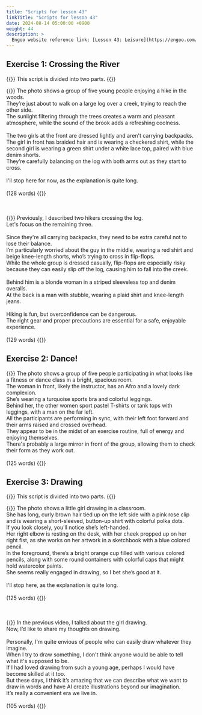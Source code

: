 ```yaml
---
title: "Scripts for lesson 43"
linkTitle: "Scripts for lesson 43"
date: 2024-08-14 05:00:00 +0900
weight: 44
description: >
  Engoo website reference link: [Lesson 43: Leisure](https://engoo.com/app/lessons/describing-pictures-intermediate-describing-pictures-leisure/fg2Tmk0aEeeXJlMnB1GaBA?category_id=P_HriMOnEeifo0O-yMP42w&course_id=ZZasjsOnEeiHZVOMC0VfdA)
---
```


## Exercise 1: Crossing the River

{{<alert>}}
This script is divided into two parts.
{{</alert>}}

{{<card header="**1st script**">}}
The photo shows a group of five young people enjoying a hike in the woods. <br/>
They’re just about to walk on a large log over a creek, trying to reach the other side.<br/>
The sunlight filtering through the trees creates a warm and pleasant atmosphere, while the sound of the brook adds a refreshing coolness.<br/>
<br/>
The two girls at the front are dressed lightly and aren't carrying backpacks. <br/>
The girl in front has braided hair and is wearing a checkered shirt, while the second girl is wearing a green shirt under a white lace top, paired with blue denim shorts.<br/>
They’re carefully balancing on the log with both arms out as they start to cross. <br/>
<br/>
I'll stop here for now, as the explanation is quite long.<br/>
<br/>
(128 words)
{{</card>}}

　

{{<card header="**2nd script**">}}
Previously, I described two hikers crossing the log. <br/>
Let's focus on the remaining three. <br/>
<br/>
Since they're all carrying backpacks, they need to be extra careful not to lose their balance. <br/>
I’m particularly worried about the guy in the middle, wearing a red shirt and beige knee-length shorts, who’s trying to cross in flip-flops. <br/>
While the whole group is dressed casually, flip-flops are especially risky because they can easily slip off the log, causing him to fall into the creek.<br/>
<br/>
Behind him is a blonde woman in a striped sleeveless top and denim overalls.<br/>
At the back is a man with stubble, wearing a plaid shirt and knee-length jeans. <br/>
<br/>
Hiking is fun, but overconfidence can be dangerous. <br/>
The right gear and proper precautions are essential for a safe, enjoyable experience. <br/>
<br/>
(129 words)
{{</card>}}


## Exercise 2: Dance!

{{<card header="**Script**">}}
The photo shows a group of five people participating in what looks like a fitness or dance class in a bright, spacious room.<br/>
The woman in front, likely the instructor, has an Afro and a lovely dark complexion. <br/>
She’s wearing a turquoise sports bra and colorful leggings. <br/>
Behind her, the other women sport pastel T-shirts or tank tops with leggings, with a man on the far left.<br/>
All the participants are performing in sync, with their left foot forward and their arms raised and crossed overhead.<br/>
They appear to be in the midst of an exercise routine, full of energy and enjoying themselves. <br/>
There's probably a large mirror in front of the group, allowing them to check their form as they work out.<br/>
<br/>
(125 words)
{{</card>}}


## Exercise 3: Drawing

{{<alert>}}
This script is divided into two parts.
{{</alert>}}

{{<card header="**1st script**">}}
The photo shows a little girl drawing in a classroom. <br/>
She has long, curly brown hair tied up on the left side with a pink rose clip and is wearing a short-sleeved, button-up shirt with colorful polka dots.<br/>
If you look closely, you'll notice she’s left-handed. <br/>
Her right elbow is resting on the desk, with her cheek propped up on her right fist, as she works on her artwork in a sketchbook with a blue colored pencil.<br/>
In the foreground, there’s a bright orange cup filled with various colored pencils, along with some round containers with colorful caps that might hold watercolor paints. <br/>
She seems really engaged in drawing, so I bet she’s good at it.<br/>
<br/>
I'll stop here, as the explanation is quite long.<br/>
<br/>
(125 words)
{{</card>}}

　

{{<card header="**2nd script**">}}
In the previous video, I talked about the girl drawing. <br/>
Now, I’d like to share my thoughts on drawing.<br/>
<br/>
Personally, I'm quite envious of people who can easily draw whatever they imagine. <br/>
When I try to draw something, I don't think anyone would be able to tell what it's supposed to be.<br/>
If I had loved drawing from such a young age, perhaps I would have become skilled at it too. <br/>
But these days, I think it’s amazing that we can describe what we want to draw in words and have AI create illustrations beyond our imagination.<br/>
It’s really a convenient era we live in.<br/>
<br/>
(105 words)
{{</card>}}

